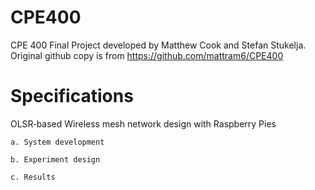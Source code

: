 # CPE400
CPE 400 Final Project developed by Matthew Cook and Stefan Stukelja.
Original github copy is from https://github.com/mattram6/CPE400

# Specifications
OLSR‐based Wireless mesh network design with Raspberry Pies

    a. System development 
    
    b. Experiment design 
    
    c. Results 
